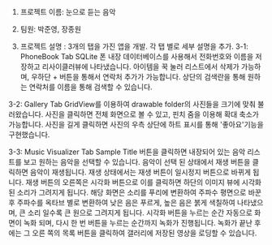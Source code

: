 1. 프로젝트 이름: 눈으로 듣는 음악
2. 팀원: 박준영, 장종원

3. 프로젝트 설명
: 3개의 탭을 가진 앱을 개발. 각 탭 별로 세부 설명을 추가.
  3-1: PhoneBook Tab
    SQLite 폰 내장 데이터베이스를 사용해서 전화번호와 이름을 저장하고 리사이클러뷰에 나타냈습니다.
    아이템을 꾹 눌러 리스트에서 삭제가 가능하며, 우하단 + 버튼을 통해서 연락처 추가가 가능합니다.
    상단의 검색란을 통해 원하는 연락처를 이름을 통해 검색할 수 있습니다.
    
  3-2: Gallery Tab
    GridView를 이용하여 drawable folder의 사진들을 크기에 맞춰 불러왔습니다.
    사진을 클릭하면 전체 화면으로 볼 수 있고, 핀치 줌을 이용해 확대 축소가 가능합니다.
    사진을 길게 클릭하면 사진의 우측 상단에 하트 표시를 통해 '좋아요'기능을 구현했습니다.
    
  3-3: Music Visualizer Tab
    Sample Title 버튼을 클릭하면 내장되어 있는 음악 리스트를 보고 원하는 음악을 선택할 수 있습니다.
    음악이 선택 된 상태에서 재생 버튼을 클릭하면 음악이 재생됩니다.
    재생 상태에서는 재생 버튼이 일시정지 버튼으로 바뀌게 됩니다.
    재생 버튼의 오른쪽은 시각화 버튼으로 이를 클릭하면 하단의 이미지 뷰에 시각화된 소리가 그려지게 됩니다.
    해당 화면은 소리를 푸리에 변환하여 주파수 평면으로 바꾼 후 주파수를 옥타브 별로 변환하여 낮은 음은 푸르게, 높은 음은 붉게 색칠하여 나타냈으며,
    큰 소리 일수록 큰 원으로 그려지게 됩니다.
    시각화 버튼을 누르는 순간 자동으로 화면이 녹화 되며, 다시 한 번 버튼을 누르는 순간까지 녹화가 진행됩니다.
    녹화가 끝난 후에는 그 오른 쪽의 목록 버튼을 클릭하여 갤러리에 저장된 영상을 로딩할 수 있습니다.
    
    
    
